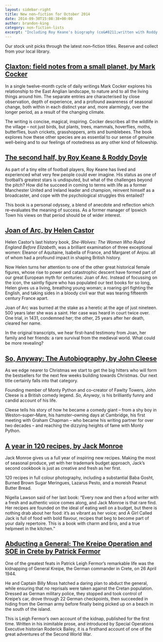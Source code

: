 ```yaml
---
layout: sidebar-right
title: New non–fiction for October 2014
date: 2014-09-30T15:08:38+00:00
author: brandon-king
category: non-fiction-lists
excerpt: "Including Roy Keane's biography (co&#8211;written with Roddy Doyle), John Cleese's autobiography and a fantastic new history of Joan of Arc."
---
```

<div class="panel">
  <p>
    Our stock unit picks through the latest non–fiction titles. Reserve and collect from your local library.
  </p>
</div>

## [Claxton: field notes from a small planet, by Mark Cocker](https://suffolk.spydus.co.uk/cgi-bin/spydus.exe/ENQ/OPAC/BIBENQ/3204774?QRY=CTIBIB%3C%20IRN%2840991280%29&QRYTEXT=Claxton%20%3A%20field%20notes%20from%20a%20small%20planet)

In a single twelve-month cycle of daily writings Mark Cocker explores his relationship to the East Anglian landscape, to nature and to all the living things around him. The separate entries are characterised by close observation, depth of experience, and a profound awareness of seasonal change, both within in each distinct year and, more alarmingly, over the longer period, as a result of the changing climate.

The writing is concise, magical, inspiring. Cocker describes all the wildlife in the village – not just birds, but plants, trees, mammals, hoverflies, moths, butterflies, bush crickets, grasshoppers, ants and bumblebees. The book explores how these other species are as essential to our sense of genuine well-being and to our feelings of rootedness as any other kind of fellowship.

## [The second half, by Roy Keane & Roddy Doyle](https://suffolk.spydus.co.uk/cgi-bin/spydus.exe/ENQ/OPAC/BIBENQ/3209537?QRY=CTIBIB%3C%20IRN%28872606%29&QRYTEXT=The%20second%20half)

As part of a tiny elite of football players, Roy Keane has lived and experienced what very few people could ever imagine. His status as one of football&#8217;s greatest stars is undisputed, but what of the challenges beyond the pitch? How did he succeed in coming to terms with life as a former Manchester United and Ireland leader and champion, reinvent himself as a broadcaster, and cope with the psychological struggles this entailed?

This book is a personal odyssey, a blend of anecdote and reflection which re–evaluates the meaning of success. As a former manager of Ipswich Town his views on that period should be of wider interest.

## [Joan of Arc, by Helen Castor](https://suffolk.spydus.co.uk/cgi-bin/spydus.exe/ENQ/OPAC/BIBENQ/1719412?QRY=CTIBIB%3C%20IRN(44979138)&QRYTEXT=Joan%20of%20Arc%20%3A%20a%20history)

Helen Castor’s last history book, <cite>She-Wolves: The Women Who Ruled England Before Elizabeth</cite>, was a brilliant examination of three exceptional women: Eleanor of Aquitaine, Isabella of France, and Margaret of Anjou. all of whom had a profound impact in shaping British history.

Now Helen turns her attention to one of the other great historical female figures, whose rise to power and catastrophic descent have formed part of our great European myth for centuries: Joan of Arc. Instead of focussing on the icon, the saintly figure who has populated our text books for so long, Helen gives us a living, breathing young woman; a roaring girl fighting the English, and taking sides in a bloody civil war that was tearing fifteenth century France apart.

Joan of Arc was burned at the stake as a heretic at the age of just nineteen. 500 years later she was a saint. Her case was heard in court twice over. One trial, in 1431, condemned her; the other, 25 years after her death, cleared her name.

In the original transcripts, we hear first-hand testimony from Joan, her family and her friends: a rare survival from the medieval world. What could be more revealing?

## [So, Anyway: The Autobiography, by John Cleese](https://suffolk.spydus.co.uk/cgi-bin/spydus.exe/ENQ/OPAC/BIBENQ/1724495?QRY=CTIBIB%3C%20IRN(45373389)&QRYTEXT=So%2C%20anyway)

As we edge nearer to Christmas we start to get the big hitters who will form the bestsellers for the next few weeks building towards Christmas. Our next title certainly falls into that category.

Founding member of Monty Python and co–creator of Fawlty Towers, John Cleese is a British comedy legend. <cite>So, Anyway</cite>, is his brilliantly funny and candid account of his life.

Cleese tells his story of how he became a comedy giant – from a shy boy in Weston–super–Mare, his hamster–owning days at Cambridge, his first meeting with Graham Chapman – who became his writing partner for over two decades – and reaching the dizzying heights of fame with Monty Python.

## [A year in 120 recipes, by Jack Monroe](https://suffolk.spydus.co.uk/cgi-bin/spydus.exe/ENQ/OPAC/BIBENQ/3212037?QRY=CTIBIB%3C%20IRN%2841824869%29&QRYTEXT=A%20year%20in%20120%20recipes)

Jack Monroe gives us a full year of inspiring new recipes. Making the most of seasonal produce, yet with her trademark budget approach, Jack&#8217;s second cookbook is just as creative and fresh as her first.

120 recipes in full colour photography, including a substantial Baba Gosht, Burned Brown Sugar Meringues, Lazarus Pesto, and a moreish Peanut Butter Bread.

Nigella Lawson said of her last book: <q>Every now and then a food writer with a fresh and authentic voice comes along, and Jack Monroe is that rare find. Her recipes are founded on the ideal of eating well on a budget, but there is nothing drab about her food: it’s as vibrant as her voice; and A Girl Called Jack is full of food with bold flavour, recipes that beg to become part of your daily repertoire. This is a book with charm and brio, and a true helpmeet in the kitchen.</q>

## [Abducting a General: The Kreipe Operation and SOE in Crete by Patrick Fermor](https://suffolk.spydus.co.uk/cgi-bin/spydus.exe/ENQ/OPAC/BIBENQ/1727026?QRY=CTIBIB%3C%20IRN(45622014)&QRYTEXT=Abducting%20a%20general%20%3A%20the%20Kreipe%20Operation%20and%20SOE%20in%20Crete)

One of the greatest feats in Patrick Leigh Fermor&#8217;s remarkable life was the kidnapping of General Kreipe, the German commander in Crete, on 26 April 1944.

He and Captain Billy Moss hatched a daring plan to abduct the general, while ensuring that no reprisals were taken against the Cretan population. Dressed as German military police, they stopped and took control of Kreipe&#8217;s car, drove through 22 German checkpoints, then succeeded in hiding from the German army before finally being picked up on a beach in the south of the island.

This is Leigh Fermor&#8217;s own account of the kidnap, published for the first time. Written in his inimitable prose, and introduced by Special Operations Executive historian Roderick Bailey, it is a firsthand account of one of the great adventures of the Second World War.
